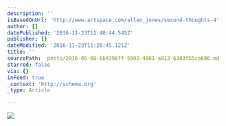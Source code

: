 ```yaml
---
description: ''
isBasedOnUrl: 'http://www.artspace.com/allen_jones/second-thoughts-4'
author: []
datePublished: '2016-11-23T11:40:44.545Z'
publisher: {}
dateModified: '2016-11-23T11:26:45.121Z'
title: ''
sourcePath: _posts/2016-05-08-6b4398ff-5992-4801-a913-6383f55ca606.md
starred: false
via: {}
inFeed: true
_context: 'http://schema.org'
_type: Article

---
```

![](http://d5wt70d4gnm1t.cloudfront.net/media/a-s/artworks/allen-jones/19287-557243646822/allen-jones-second-thoughts-4-800x800.jpg)